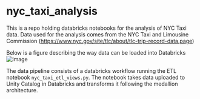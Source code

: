 # nyc_taxi_analysis
This is a repo holding databricks notebooks for the analysis of NYC Taxi data. Data used for the analysis comes from the NYC Taxi and Limousine Commission (https://www.nyc.gov/site/tlc/about/tlc-trip-record-data.page)

Below is a figure describing the way data can be loaded into Databricks
![image](https://github.com/user-attachments/assets/29bb1fab-245e-4f1b-b787-1780b14ecc73)

The data pipeline consists of a databricks workflow running the ETL notebook ``nyc_taxi_etl_views.py``. The notebook takes data uploaded to Unity Catalog in Databricks and transforms it following the medallion architecture.
